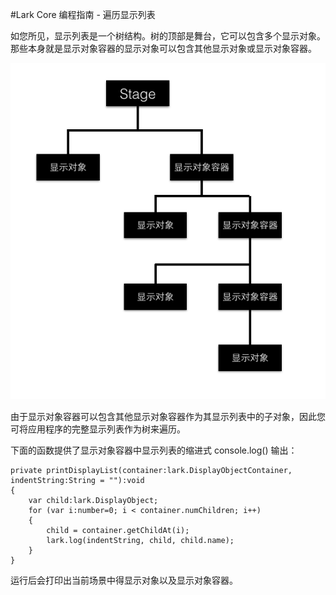 #Lark Core 编程指南 - 遍历显示列表


如您所见，显示列表是一个树结构。树的顶部是舞台，它可以包含多个显示对象。那些本身就是显示对象容器的显示对象可以包含其他显示对象或显示对象容器。

![textField](image/6-4-1.png)

由于显示对象容器可以包含其他显示对象容器作为其显示列表中的子对象，因此您可将应用程序的完整显示列表作为树来遍历。

下面的函数提供了显示对象容器中显示列表的缩进式 console.log() 输出：

```
private printDisplayList(container:lark.DisplayObjectContainer, indentString:String = ""):void
{
    var child:lark.DisplayObject;
    for (var i:number=0; i < container.numChildren; i++)
    {
        child = container.getChildAt(i);
        lark.log(indentString, child, child.name);
    }
}
```

运行后会打印出当前场景中得显示对象以及显示对象容器。
